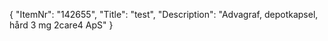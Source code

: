 {
  "ItemNr": "142655",
  "Title": "test",
  "Description": "Advagraf, depotkapsel, hård 3 mg 2care4 ApS"
}